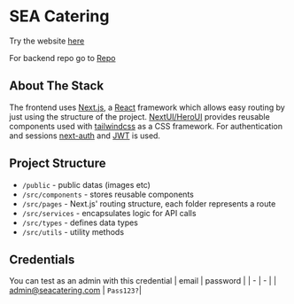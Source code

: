# SEA Catering
Try the website [here](https://seacatering.vercel.app)

For backend repo go to [Repo](https://github.com/rajariandhana/seacatering-backend)

## About The Stack
The frontend uses [Next.js](https://nextjs.org/), a [React](https://react.dev) framework which allows easy routing by just using the structure of the project. [NextUI/HeroUI](https://www.heroui.com/) provides reusable components used with [tailwindcss](https://tailwindcss.com/) as a CSS framework. For authentication and sessions [next-auth]() and [JWT]() is used.

## Project Structure
- `/public` - public datas (images etc)
- `/src/components` - stores reusable components
- `/src/pages` - Next.js' routing structure, each folder represents a route
- `/src/services` - encapsulates logic for API calls
- `/src/types` - defines data types
- `/src/utils` - utility methods

## Credentials
You can test as an admin with this credential
| email | password |
| - | - |
| admin@seacatering.com | `Pass123?`|